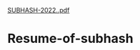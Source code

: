 [SUBHASH-2022..pdf](https://github.com/8008subhash/Resume-of-subhash/files/7153020/SUBHASH-2022.pdf)
# Resume-of-subhash
